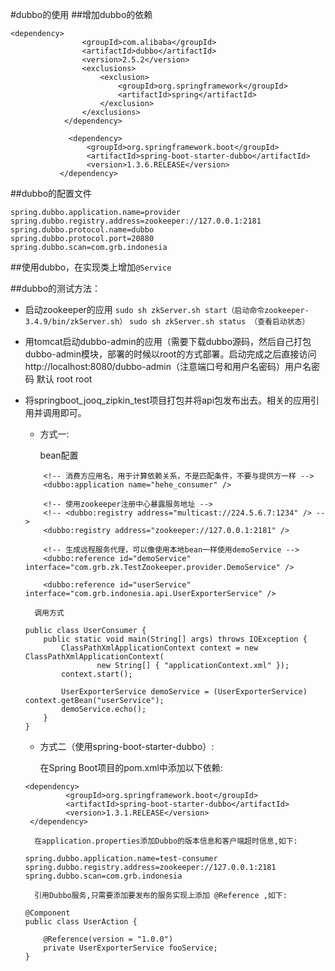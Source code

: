 #dubbo的使用
##增加dubbo的依赖
```
<dependency>
                <groupId>com.alibaba</groupId>
                <artifactId>dubbo</artifactId>
                <version>2.5.2</version>
                <exclusions>
                    <exclusion>
                        <groupId>org.springframework</groupId>
                        <artifactId>spring</artifactId>
                    </exclusion>
                </exclusions>
            </dependency>
            
             <dependency>
                 <groupId>org.springframework.boot</groupId>
                 <artifactId>spring-boot-starter-dubbo</artifactId>
                 <version>1.3.6.RELEASE</version>
           </dependency>
```
##dubbo的配置文件
```
spring.dubbo.application.name=provider
spring.dubbo.registry.address=zookeeper://127.0.0.1:2181
spring.dubbo.protocol.name=dubbo
spring.dubbo.protocol.port=20880
spring.dubbo.scan=com.grb.indonesia
```
##使用dubbo，在实现类上增加`@Service`

##dubbo的测试方法：

- 启动zookeeper的应用
    `sudo sh zkServer.sh start（启动命令zookeeper-3.4.9/bin/zkServer.sh）`
    `sudo sh zkServer.sh status （查看启动状态）`
- 用tomcat启动dubbo-admin的应用（需要下载dubbo源码，然后自己打包dubbo-admin模块，部署的时候以root的方式部署。启动完成之后直接访问 http://localhost:8080/dubbo-admin（注意端口号和用户名密码）用户名密码 默认 root root
- 将springboot_jooq_zipkin_test项目打包并将api包发布出去。相关的应用引用并调用即可。

    - 方式一:
    
        bean配置
    ```
        <!-- 消费方应用名，用于计算依赖关系，不是匹配条件，不要与提供方一样 -->
        <dubbo:application name="hehe_consumer" />

        <!-- 使用zookeeper注册中心暴露服务地址 -->
        <!-- <dubbo:registry address="multicast://224.5.6.7:1234" /> -->
        <dubbo:registry address="zookeeper://127.0.0.1:2181" />

        <!-- 生成远程服务代理，可以像使用本地bean一样使用demoService -->
        <dubbo:reference id="demoService" interface="com.grb.zk.TestZookeeper.provider.DemoService" />
        
        <dubbo:reference id="userService" interface="com.grb.indonesia.api.UserExporterService" />

    ```

        调用方式

    ```
    public class UserConsumer {
        public static void main(String[] args) throws IOException {
            ClassPathXmlApplicationContext context = new ClassPathXmlApplicationContext(  
                    new String[] { "applicationContext.xml" });  
            context.start();  
      
            UserExporterService demoService = (UserExporterService) context.getBean("userService");
            demoService.echo();
        }
    }
    ```
    - 方式二（使用spring-boot-starter-dubbo）:
    
        在Spring Boot项目的pom.xml中添加以下依赖:

    ```
    <dependency>
             <groupId>org.springframework.boot</groupId>
             <artifactId>spring-boot-starter-dubbo</artifactId>
             <version>1.3.1.RELEASE</version>
     </dependency>
    ```

        在application.properties添加Dubbo的版本信息和客户端超时信息,如下:

    ```
    spring.dubbo.application.name=test-consumer
    spring.dubbo.registry.address=zookeeper://127.0.0.1:2181
    spring.dubbo.scan=com.grb.indonesia
    ```

        引用Dubbo服务,只需要添加要发布的服务实现上添加 @Reference ,如下:
        
    ```
    @Component
    public class UserAction {

        @Reference(version = "1.0.0")
        private UserExporterService fooService;
    }
    ```













